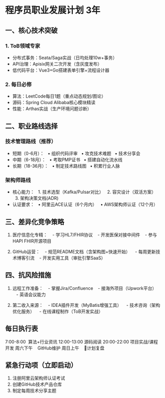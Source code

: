 




# 程序员职业发展计划 3年

## 一、核心技术突破
### 1. ToB领域专家
- 分布式事务：Seata/Saga实战（日均处理10w+事务）
- API治理：Apisix网关二次开发（含灰度发布）
- 低代码平台：Vue3+Go搭建表单引擎+流程设计器

### 2. 每日必修
- 算法：LeetCode每日1题（重点动态规划/图论）
- 源码：Spring Cloud Alibaba核心模块精读
- 性能：Arthas实战（生产环境问题诊断）

## 二、职业路线选择
### 技术管理路线（推荐）
- 短期（0-6月）：
  • 组织代码评审
  • 攻克技术难题
  • 技术分享会
- 中期（6-18月）：
  • 考取PMP证书
  • 搭建自动化流水线
- 长期（18-36月）：
  • 制定技术路线图
  • 积累行业人脉

### 架构师路线
- 核心能力：
  1. 技术选型（Kafka/Pulsar对比）
  2. 容灾设计（双活方案）
  3. 架构决策文档(ADR)
- 认证要求：
  • 阿里云ACE认证（6个月内）
  • AWS架构师认证（12个月）

## 三、差异化竞争策略
1. 医疗信息化专精：
   - 学习HL7/FHIR协议
   - 开发医保对接中间件
   - 参与HAPI FHIR开源项目

2. GitHub运营：
   - 规范README文档（含架构图+快速开始）
   - 每周更新技术博客引流
   - 开发实用工具（审批引擎SaaS）

## 四、抗风险措施
1. 远程工作准备：
   - 掌握Jira/Confluence
   - 接海外项目（Upwork平台）
   - 英语会议能力

2. 第二收入来源：
   - IDEA插件开发（MyBatis增强工具）
   - 技术咨询（架构优化服务）
   - 在线课程制作（ToB开发实战）

## 每日执行表
7:00-8:00  算法+行业资讯
12:00-13:00 源码阅读
20:00-22:00 项目实战/课程开发
周六下午    GitHub维护
周日上午    计划复盘

## 紧急行动项（立即启动）
1. 注册阿里云架构师认证考试
2. 创建GitHub技术产品仓库
3. 制定每周技术分享主题